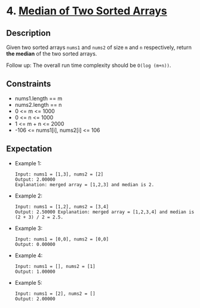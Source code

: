 # 4. [Median of Two Sorted Arrays](https://leetcode.com/problems/median-of-two-sorted-arrays/) #

## Description ##

Given two sorted arrays `nums1` and `nums2` of size `m` and `n` respectively, return **the median** of the two sorted
arrays.

Follow up: The overall run time complexity should be `O(log (m+n))`.

## Constraints ##

- nums1.length == m
- nums2.length == n
- 0 <= m <= 1000
- 0 <= n <= 1000
- 1 <= m + n <= 2000
- -106 <= nums1[i], nums2[i] <= 106

## Expectation ##

- Example 1:
  ```
  Input: nums1 = [1,3], nums2 = [2]
  Output: 2.00000
  Explanation: merged array = [1,2,3] and median is 2.
  ```
- Example 2:
  ```
  Input: nums1 = [1,2], nums2 = [3,4]
  Output: 2.50000 Explanation: merged array = [1,2,3,4] and median is (2 + 3) / 2 = 2.5.
  ```

- Example 3:
  ```
  Input: nums1 = [0,0], nums2 = [0,0]
  Output: 0.00000
  ```

- Example 4:
  ```
  Input: nums1 = [], nums2 = [1]
  Output: 1.00000
  ```

- Example 5:
  ```
  Input: nums1 = [2], nums2 = []
  Output: 2.00000
  ```
